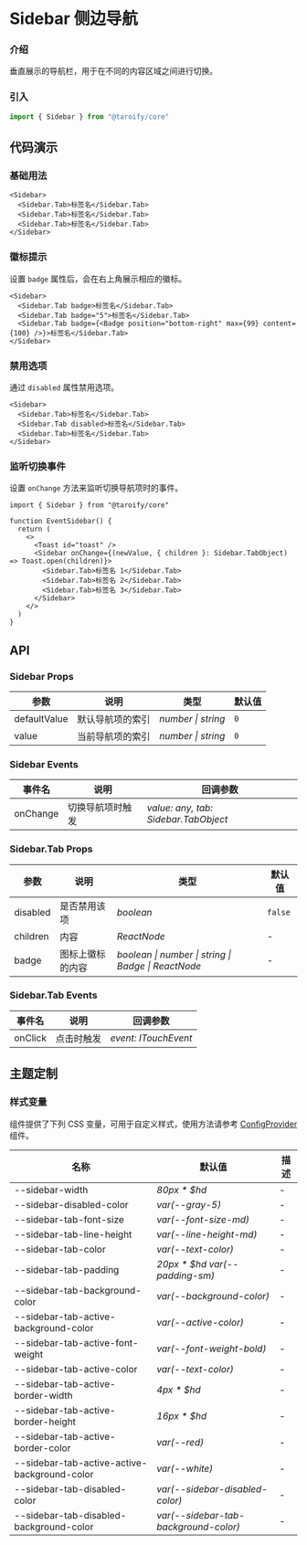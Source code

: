 # Sidebar 侧边导航

### 介绍

垂直展示的导航栏，用于在不同的内容区域之间进行切换。

### 引入

```ts
import { Sidebar } from "@taroify/core"
```

## 代码演示

### 基础用法

```tsx
<Sidebar>
  <Sidebar.Tab>标签名</Sidebar.Tab>
  <Sidebar.Tab>标签名</Sidebar.Tab>
  <Sidebar.Tab>标签名</Sidebar.Tab>
</Sidebar>
```

### 徽标提示

设置 `badge` 属性后，会在右上角展示相应的徽标。

```tsx
<Sidebar>
  <Sidebar.Tab badge>标签名</Sidebar.Tab>
  <Sidebar.Tab badge="5">标签名</Sidebar.Tab>
  <Sidebar.Tab badge={<Badge position="bottom-right" max={99} content={100} />}>标签名</Sidebar.Tab>
</Sidebar>
```

### 禁用选项

通过 `disabled` 属性禁用选项。

```tsx
<Sidebar>
  <Sidebar.Tab>标签名</Sidebar.Tab>
  <Sidebar.Tab disabled>标签名</Sidebar.Tab>
  <Sidebar.Tab>标签名</Sidebar.Tab>
</Sidebar>
```

### 监听切换事件

设置 `onChange` 方法来监听切换导航项时的事件。

```tsx
import { Sidebar } from "@taroify/core"

function EventSidebar() {
  return (
    <>
      <Toast id="toast" />
      <Sidebar onChange={(newValue, { children }: Sidebar.TabObject) => Toast.open(children)}>
        <Sidebar.Tab>标签名 1</Sidebar.Tab>
        <Sidebar.Tab>标签名 2</Sidebar.Tab>
        <Sidebar.Tab>标签名 3</Sidebar.Tab>
      </Sidebar>
    </>
  )
}
```

## API

### Sidebar Props

| 参数    | 说明             | 类型               | 默认值 |
| ------- | ---------------- | ------------------ | ------ |
| defaultValue | 默认导航项的索引 | _number \| string_ | `0`    |
| value | 当前导航项的索引 | _number \| string_ | `0`    |

### Sidebar Events

| 事件名 | 说明             | 回调参数        |
| ------ | ---------------- | --------------- |
| onChange | 切换导航项时触发 | _value: any, tab: Sidebar.TabObject_ |

### Sidebar.Tab Props

| 参数 | 说明 | 类型 | 默认值 |
| --- | --- | --- | --- |
| disabled | 是否禁用该项 | _boolean_ | `false` |
| children | 内容 | _ReactNode_ | - |
| badge | 图标上徽标的内容 | _boolean \| number \| string \| Badge \| ReactNode_ | - |

### Sidebar.Tab Events

| 事件名 | 说明       | 回调参数        |
| ------ | ---------- | --------------- |
| onClick  | 点击时触发 | _event: ITouchEvent_|

## 主题定制

### 样式变量

组件提供了下列 CSS 变量，可用于自定义样式，使用方法请参考 [ConfigProvider](/components/config-provider/) 组件。

| 名称                                           | 默认值                                   | 描述  |
|----------------------------------------------|---------------------------------------|-----|
| --sidebar-width                              | _80px * $hd_                          | -   |
| --sidebar-disabled-color                     | _var(--gray-5)_                       | -   |
| --sidebar-tab-font-size                      | _var(--font-size-md)_                 | -   |
| --sidebar-tab-line-height                    | _var(--line-height-md)_               | -   |
| --sidebar-tab-color                          | _var(--text-color)_                   | -   |
| --sidebar-tab-padding                        | _20px * $hd var(--padding-sm)_        | -   |
| --sidebar-tab-background-color               | _var(--background-color)_             | -   |
| --sidebar-tab-active-background-color        | _var(--active-color)_                 | -   |
| --sidebar-tab-active-font-weight             | _var(--font-weight-bold)_             | -   |
| --sidebar-tab-active-color                   | _var(--text-color)_                   | -   |
| --sidebar-tab-active-border-width            | _4px * $hd_                           | -   |
| --sidebar-tab-active-border-height           | _16px * $hd_                          | -   |
| --sidebar-tab-active-border-color            | _var(--red)_                          | -   |
| --sidebar-tab-active-active-background-color | _var(--white)_                        | -   |
| --sidebar-tab-disabled-color                 | _var(--sidebar-disabled-color)_       | -   |
| --sidebar-tab-disabled-background-color      | _var(--sidebar-tab-background-color)_ | -   |
